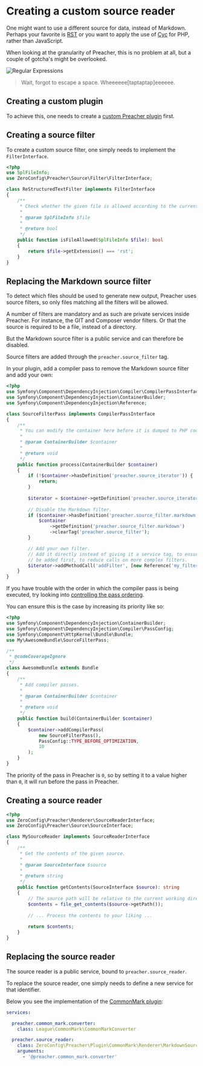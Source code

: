 # Creating a custom source reader

One might want to use a different source for data, instead of Markdown.
Perhaps your favorite is [RST](http://docutils.sourceforge.net/rst.html) or you
want to apply the use of [Cyc](http://www.crockford.com/javascript/encyclopedia/)
for PHP, rather than JavaScript.

When looking at the granularity of Preacher, this is no problem at all, but a
couple of gotcha's might be overlooked.

![Regular Expressions](https://imgs.xkcd.com/comics/regular_expressions.png)

> Wait, forgot to escape a space.  Wheeeeee[taptaptap]eeeeee.

## Creating a custom plugin

To achieve this, one needs to create a
[custom Preacher plugin](custom-plugins.html) first.

## Creating a source filter

To create a custom source filter, one simply needs to implement the `FilterInterface`.

```php
<?php
use SplFileInfo;
use ZeroConfig\Preacher\Source\Filter\FilterInterface;

class ReStructuredTextFilter implements FilterInterface
{
    /**
     * Check whether the given file is allowed according to the current filter.
     *
     * @param SplFileInfo $file
     *
     * @return bool
     */
    public function isFileAllowed(SplFileInfo $file): bool
    {
        return $file->getExtension() === 'rst';
    }
}
```

## Replacing the Markdown source filter

To detect which files should be used to generate new output, Preacher uses source
filters, so only files matching all the filters will be allowed.

A number of filters are mandatory and as such are private services inside Preacher.
For instance, the GIT and Composer vendor filters. Or that the source is required
to be a file, instead of a directory.

But the Markdown source filter is a public service and can therefore be disabled.

Source filters are added through the `preacher.source_filter` tag.

In your plugin, add a compiler pass to remove the Markdown source filter and add
your own:

```php
<?php
use Symfony\Component\DependencyInjection\Compiler\CompilerPassInterface;
use Symfony\Component\DependencyInjection\ContainerBuilder;
use Symfony\Component\DependencyInjection\Reference;

class SourceFilterPass implements CompilerPassInterface
{
    /**
     * You can modify the container here before it is dumped to PHP code.
     *
     * @param ContainerBuilder $container
     *
     * @return void
     */
    public function process(ContainerBuilder $container)
    {
        if (!$container->hasDefinition('preacher.source_iterator')) {
            return;
        }
        
        $iterator = $container->getDefinition('preacher.source_iterator');
    
        // Disable the Markdown filter.
        if ($container->hasDefinition('preacher.source_filter.markdown')) {
            $container
                ->getDefinition('preacher.source_filter.markdown')
                ->clearTag('preacher.source_filter');
        }

        // Add your own filter.
        // Add it directly instead of giving it a service tag, to ensure it will
        // be added first, to reduce calls on more complex filters.
        $iterator->addMethodCall('addFilter', [new Reference('my_filter')]);
    }
}
```

If you have trouble with the order in which the compiler pass is being executed,
try looking into
[controlling the pass ordering](http://symfony.com/doc/current/components/dependency_injection/compilation.html#controlling-the-pass-ordering).

You can ensure this is the case by increasing its priority like so:

```php
<?php
use Symfony\Component\DependencyInjection\ContainerBuilder;
use Symfony\Component\DependencyInjection\Compiler\PassConfig;
use Symfony\Component\HttpKernel\Bundle\Bundle;
use My\AwesomeBundle\SourceFilterPass;

/**
 * @codeCoverageIgnore
 */
class AwesomeBundle extends Bundle
{
    /**
     * Add compiler passes.
     *
     * @param ContainerBuilder $container
     *
     * @return void
     */
    public function build(ContainerBuilder $container)
    {
        $container->addCompilerPass(
            new SourceFilterPass(),
            PassConfig::TYPE_BEFORE_OPTIMIZATION,
            10
        );
    }
}
```

The priority of the pass in Preacher is `0`, so by setting it to a value higher
than `0`, it will run before the pass in Preacher.

## Creating a source reader

```php
<?php
use ZeroConfig\Preacher\Renderer\SourceReaderInterface;
use ZeroConfig\Preacher\Source\SourceInterface;

class MySourceReader implements SourceReaderInterface
{
    /**
     * Get the contents of the given source.
     *
     * @param SourceInterface $source
     *
     * @return string
     */
    public function getContents(SourceInterface $source): string
    {
        // The source path will be relative to the current working directory.
        $contents = file_get_contents($source->getPath());
        
        // ... Process the contents to your liking ...
        
        return $contents;
    }
}
```

## Replacing the source reader

The source reader is a public service, bound to `preacher.source_reader`.

To replace the source reader, one simply needs to define a new service for that
identifier.

Below you see the implementation of the
[CommonMark plugin](https://github.com/ZeroConfig/Preacher-Plugin-CommonMark):

```yaml
services:

  preacher.common_mark.converter:
    class: League\CommonMark\CommonMarkConverter

  preacher.source_reader:
    class: ZeroConfig\Preacher\Plugin\CommonMark\Renderer\MarkdownSourceReader
    arguments:
      - '@preacher.common_mark.converter'
```
